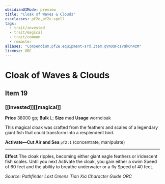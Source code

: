 ```yaml
---
obsidianUIMode: preview
title: "Cloak of Waves & Clouds"
cssclasses: pf2e,pf2e-spell
tags:
  - trait/invested
  - trait/magical
  - trait/common
  - remaster
aliases: "Compendium.pf2e.equipment-srd.Item.qVmOQFcsVQkOn4zM"
license: ORC
---
```

# Cloak of Waves & Clouds
## Item 19
### [[invested]][[magical]]


**Price** 38000 gp; 
**Bulk** L; **Size** med
**Usage** worncloak

This magical cloak was crafted from the feathers and scales of a legendary giant fish that could transform into a resplendent bird.

**Activate—Cut Air and Sea** `pf2:1` (concentrate, manipulate)

* * *

**Effect** The cloak ripples, becoming either giant eagle feathers or iridescent fish scales. Until you next Activate the cloak, you gain either a swim Speed of 60 feet and the ability to breathe underwater or a fly Speed of 40 feet.

*Source: Pathfinder Lost Omens Tian Xia Character Guide*
*ORC*